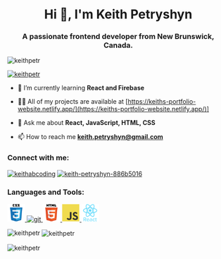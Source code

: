 <h1 align="center">Hi 👋, I'm Keith Petryshyn</h1>
<h3 align="center">A passionate frontend developer from New Brunswick, Canada.</h3>

<p align="left"> <img src="https://komarev.com/ghpvc/?username=keithpetr&label=Profile%20views&color=0e75b6&style=flat" alt="keithpetr" /> </p>

<p align="left"> <a href="https://github.com/ryo-ma/github-profile-trophy"><img src="https://github-profile-trophy.vercel.app/?username=keithpetr" alt="keithpetr" /></a> </p>

- 🌱 I’m currently learning **React and Firebase**

- 👨‍💻 All of my projects are available at [https://keiths-portfolio-website.netlify.app/](https://keiths-portfolio-website.netlify.app/)]

- 💬 Ask me about **React, JavaScript, HTML, CSS**

- 📫 How to reach me **keith.petryshyn@gmail.com**

<h3 align="left">Connect with me:</h3>
<p align="left">
<a href="https://twitter.com/keithabcoding" target="blank"><img align="center" src="https://raw.githubusercontent.com/rahuldkjain/github-profile-readme-generator/master/src/images/icons/Social/twitter.svg" alt="keithabcoding" height="30" width="40" /></a>
<a href="https://linkedin.com/in/keith-petryshyn-886b5016" target="blank"><img align="center" src="https://raw.githubusercontent.com/rahuldkjain/github-profile-readme-generator/master/src/images/icons/Social/linked-in-alt.svg" alt="keith-petryshyn-886b5016" height="30" width="40" /></a>
</p>

<h3 align="left">Languages and Tools:</h3>
<p align="left"> <a href="https://www.w3schools.com/css/" target="_blank" rel="noreferrer"> <img src="https://raw.githubusercontent.com/devicons/devicon/master/icons/css3/css3-original-wordmark.svg" alt="css3" width="40" height="40"/> </a> <a href="https://git-scm.com/" target="_blank" rel="noreferrer"> <img src="https://www.vectorlogo.zone/logos/git-scm/git-scm-icon.svg" alt="git" width="40" height="40"/> </a> <a href="https://www.w3.org/html/" target="_blank" rel="noreferrer"> <img src="https://raw.githubusercontent.com/devicons/devicon/master/icons/html5/html5-original-wordmark.svg" alt="html5" width="40" height="40"/> </a> <a href="https://developer.mozilla.org/en-US/docs/Web/JavaScript" target="_blank" rel="noreferrer"> <img src="https://raw.githubusercontent.com/devicons/devicon/master/icons/javascript/javascript-original.svg" alt="javascript" width="40" height="40"/> </a> <a href="https://reactjs.org/" target="_blank" rel="noreferrer"> <img src="https://raw.githubusercontent.com/devicons/devicon/master/icons/react/react-original-wordmark.svg" alt="react" width="40" height="40"/> </a> </p>

<p><img align="left" src="https://github-readme-stats.vercel.app/api/top-langs?username=keithpetr&show_icons=true&locale=en&layout=compact" alt="keithpetr" /></p>

<p>&nbsp;<img align="center" src="https://github-readme-stats.vercel.app/api?username=keithpetr&show_icons=true&locale=en" alt="keithpetr" /></p>

<p><img align="center" src="https://github-readme-streak-stats.herokuapp.com/?user=keithpetr&" alt="keithpetr" /></p>
